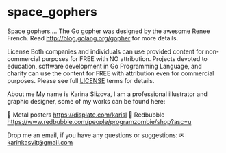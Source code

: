# space_gophers

Space gophers....
The Go gopher was designed by the awesome Renee French. Read http://blog.golang.org/gopher for more details.

License
Both companies and individuals can use provided content for non-commercial purposes for FREE with NO attribution.
Projects devoted to education, software development in Go Programming Language, and charity can use the content for FREE with attribution even for commercial purposes.
Please see full [LICENSE](https://github.com/karinkasweet/space_gophers/blob/main/LICENSE) terms for details.

About me
My name is Karina Slizova, I am a professional illustrator and graphic designer, some of my works can be found here:

🎨 Metal posters https://displate.com/karisl
🎨 Redbubble      https://www.redbubble.com/people/programzombie/shop?asc=u

Drop me an email, if you have any questions or suggestions:
✉ karinkasvit@gmail.com
